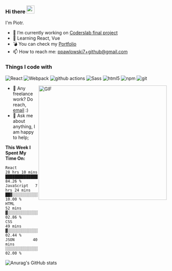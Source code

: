 ### Hi there <img src="https://media.giphy.com/media/hvRJCLFzcasrR4ia7z/giphy.gif" width="25px">


<!--
**piotrpawlowski7/piotrpawlowski7** is a ✨ _special_ ✨ repository because its `README.md` (this file) appears on your GitHub profile.

Here are some ideas to get you started:
-->

I'm Piotr.
- 🔭 I’m currently working on [Coderslab final project] 
- 🏀  Learning React, Vue
- 💣 You can check my [Portfolio]
- 📫 How to reach me: ppawlowski7+github@gmail.com
<h3>Things I code with</h3>
<p>
 <img alt="React" src="https://img.shields.io/badge/-React-45b8d8?style=flat-square&logo=react&logoColor=white" />
  <img alt="Webpack" src="https://img.shields.io/badge/-Webpack-8DD6F9?style=flat-square&logo=webpack&logoColor=white" /> 
   <img alt="github actions" src="https://img.shields.io/badge/-Github_Actions-2088FF?style=flat-square&logo=github-actions&logoColor=white" />
   <img alt="Sass" src="https://img.shields.io/badge/-Sass-CC6699?style=flat-square&logo=sass&logoColor=white" />
  <img alt="html5" src="https://img.shields.io/badge/-HTML5-E34F26?style=flat-square&logo=html5&logoColor=white" />
    <img alt="npm" src="https://img.shields.io/badge/-NPM-CB3837?style=flat-square&logo=npm&logoColor=white" />
   <img alt="git" src="https://img.shields.io/badge/-Git-F05032?style=flat-square&logo=git&logoColor=white" />
  </p>

<img align="right" alt="GIF" src="https://s6.gifyu.com/images/code992f73b58d0ba400.gif" width="400" height="356" />

- 💼 Any freelance work? Do reach, [email](mailto:ppawlowski7+github@gmail.com) :)
- 💬 Ask me about anything, I am happy to help;

**This Week I Spent My Time On:**
<!--START_SECTION:waka-->
```text
React        28 hrs 10 mins  █████████████████████░░░░   84.26 % 
JavaScript   7 hrs 24 mins   ██▓░░░░░░░░░░░░░░░░░░░░░░   10.00 % 
HTML         52 mins         ▓░░░░░░░░░░░░░░░░░░░░░░░░   02.86 % 
CSS          49 mins         ▓░░░░░░░░░░░░░░░░░░░░░░░░   02.44 % 
JSON        40 mins          ░░░░░░░░░░░░░░░░░░░░░░░░░   02.00 % 
```
<!--END_SECTION:waka-->

![Anurag's GitHub stats](https://github-readme-stats.vercel.app/api?username=piotrpawlowski7&hide=contribs,prs&theme=dark&show_icons=true)


[//]: # (These are reference links used in the body of this note and get stripped out when the markdown processor does its job. There is no need to format nicely because it shouldn't be seen. Thanks SO - http://stackoverflow.com/questions/4823468/store-comments-in-markdown-syntax)

[Coderslab final project]: <https://github.com/piotrpawlowski7/cl_finalproject>
[Portfolio]: <https://piotrpawlowski7.github.io>
